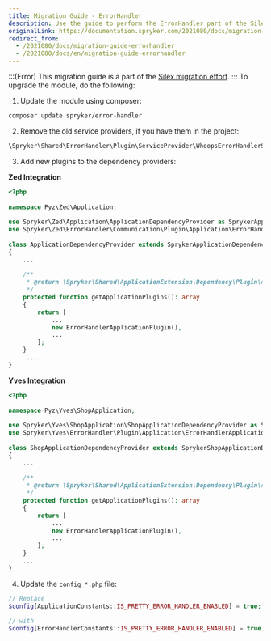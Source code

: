 ```yaml
---
title: Migration Guide - ErrorHandler
description: Use the guide to perform the ErrorHandler part of the Silex Migration Effort.
originalLink: https://documentation.spryker.com/2021080/docs/migration-guide-errorhandler
redirect_from:
  - /2021080/docs/migration-guide-errorhandler
  - /2021080/docs/en/migration-guide-errorhandler
---
```


:::(Error) 
This migration guide is a part of the [Silex migration effort](https://documentation.spryker.com/docs/silex-replacement).
:::
To upgrade the module, do the following:

1. Update the module using composer:
```bash
composer update spryker/error-handler
```
2. Remove the old service providers, if you have them in the project:
```php
\Spryker\Shared\ErrorHandler\Plugin\ServiceProvider\WhoopsErrorHandlerServiceProvider
```
3. Add new plugins to the dependency providers:

**Zed Integration**

```php
<?php
 
namespace Pyz\Zed\Application;
 
use Spryker\Zed\Application\ApplicationDependencyProvider as SprykerApplicationDependencyProvider;
use Spryker\Zed\ErrorHandler\Communication\Plugin\Application\ErrorHandlerApplicationPlugin;
 
class ApplicationDependencyProvider extends SprykerApplicationDependencyProvider
{
    ...
 
    /**
     * @return \Spryker\Shared\ApplicationExtension\Dependency\Plugin\ApplicationPluginInterface[]
     */
    protected function getApplicationPlugins(): array
    {
        return [
            ...
            new ErrorHandlerApplicationPlugin(),
            ...
        ];
    }
     ...
}
```

**Yves Integration**

```php
<?php
 
namespace Pyz\Yves\ShopApplication;
 
use Spryker\Yves\ShopApplication\ShopApplicationDependencyProvider as SprykerShopApplicationDependencyProvider;
use Spryker\Yves\ErrorHandler\Plugin\Application\ErrorHandlerApplicationPlugin;
 
class ShopApplicationDependencyProvider extends SprykerShopApplicationDependencyProvider
{
    ...
 
    /**
     * @return \Spryker\Shared\ApplicationExtension\Dependency\Plugin\ApplicationPluginInterface[]
     */
    protected function getApplicationPlugins(): array
    {
        return [
            ...
            new ErrorHandlerApplicationPlugin(),
            ...
        ];
    }
    ...
}
```

4. Update the `config_*.php` file:
```php
// Replace
$config[ApplicationConstants::IS_PRETTY_ERROR_HANDLER_ENABLED] = true;
 
// with
$config[ErrorHandlerConstants::IS_PRETTY_ERROR_HANDLER_ENABLED] = true;
```
